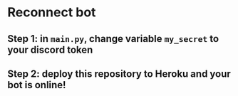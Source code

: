 # Reconnect bot
## Step 1: in `main.py`, change variable `my_secret` to your discord token
## Step 2: deploy this repository to Heroku and your bot is online!
